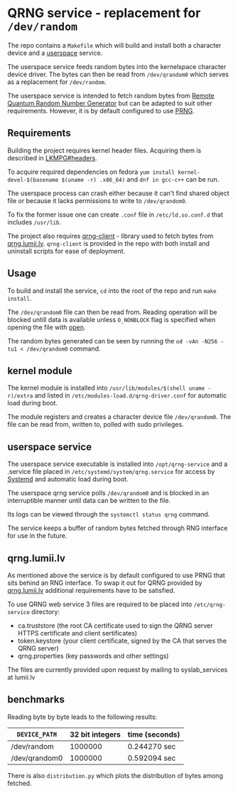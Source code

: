 # QRNG service - replacement for `/dev/random`

The repo contains a `Makefile` which will build and install both a character device
and a [userspace](https://en.wikipedia.org/wiki/User_space_and_kernel_space) service.


The userspace service feeds random bytes into the kernelspace character device driver.
The bytes can then be read from `/dev/qrandom0` which serves as a replacement for `/dev/random`.

The userspace service is intended to fetch random bytes from [Remote Quantum Random Number Generator](https://qrng.lumii.lv/)
but can be adapted to suit other requirements. However, it is by default configured to use [PRNG](https://en.wikipedia.org/wiki/Pseudorandom_number_generator).

## Requirements

Building the project requires kernel header files.
Acquiring them is described in [LKMPG#headers](https://sysprog21.github.io/lkmpg/#headers).

To acquire required dependencies on fedora `yum install kernel-devel-$(basename $(uname -r) .x86_64)`
and `dnf in gcc-c++` can be run.

The userspace process can crash either because it can't find shared object file
or because it lacks permissions to write to `/dev/qrandom0`.

To fix the former issue one can create `.conf` file in `/etc/ld.so.conf.d` that includes `/usr/lib`.

The project also requires [qrng-client](https://github.com/LUMII-Syslab/qrng-client) - library used to fetch bytes from [qrng.lumii.lv](https://qrng.lumii.lv/).
`qrng-client` is provided in the repo with both install and uninstall scripts for ease of deployment.

## Usage

To build and install the service, `cd` into the root of the repo and run `make install`.

The `/dev/qrandom0` file can then be read from. Reading operation will be blocked untill data is available unless `O_NONBLOCK` flag is specified when opening the file with [open](https://man7.org/linux/man-pages/man2/open.2.html).

The random bytes generated can be seen by running the `od -vAn -N256 -tu1 < /dev/qrandom0` command.

## kernel module

The kernel module is installed into `/usr/lib/modules/$(shell uname -r)/extra` and listed in `/etc/modules-load.d/qrng-driver.conf` for automatic load during boot.

The module registers and creates a character device file `/dev/qrandom0`. The file can be read from, written to, polled with sudo privileges.

## userspace service

The userspace service executable is installed into `/opt/qrng-service` and a .service file placed in `/etc/systemd/system/qrng.service` for access by [Systemd](https://en.wikipedia.org/wiki/Systemd) and automatic load during boot. 

The userspace qrng service polls `/dev/qrandom0` and is blocked in an interruptible manner until data can be written to the file. 

Its logs can be viewed through the `systemctl status qrng` command.

The service keeps a buffer of random bytes fetched through RNG interface for use in the future.

## qrng.lumii.lv

As mentioned above the service is by default configured to use PRNG that sits behind an RNG interface. To swap it out for QRNG provided by [qrng.lumii.lv](https://qrng.lumii.lv/) additional requirements have to be satisfied.

To use QRNG web service 3 files are required to be placed into `/etc/qrng-service` directory:
* ca.truststore (the root CA certificate used to sign the QRNG server HTTPS certificate and client sertificates)
* token.keystore (your client certificate, signed by the CA that serves the QRNG server)
* qrng.properties (key passwords and other settings)

The files are currently provided upon request by mailing to syslab_services at lumii.lv

## benchmarks

Reading byte by byte leads to the following results:

| `DEVICE_PATH`   | 32 bit integers | time (seconds) |
|---------------|-------------|----------------|
| /dev/random   | 1000000     | 0.244270 sec   |
| /dev/qrandom0 | 1000000     | 0.592094 sec   |

There is also `distribution.py` which plots the distribution of bytes among fetched.
